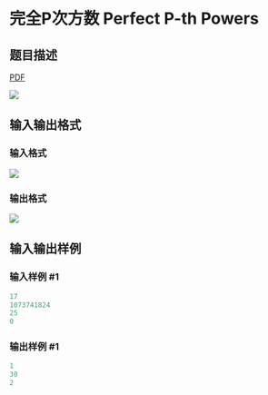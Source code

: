 # 完全P次方数 Perfect P-th Powers

## 题目描述

[problemUrl]: https://uva.onlinejudge.org/index.php?option=com_onlinejudge&Itemid=8&category=18&page=show_problem&problem=1563

[PDF](https://uva.onlinejudge.org/external/106/p10622.pdf)

![](https://cdn.luogu.com.cn/upload/vjudge_pic/UVA10622/00fb4206d47c2131472ce9b0b6c43986e659ebf5.png)

## 输入输出格式

### 输入格式

![](https://cdn.luogu.com.cn/upload/vjudge_pic/UVA10622/5098ffd9d3140b53e9708c23895d20db00d156f9.png)

### 输出格式

![](https://cdn.luogu.com.cn/upload/vjudge_pic/UVA10622/9d834c5af0c5e6e503ee2dda7dd75f73dabdc80d.png)

## 输入输出样例

### 输入样例 #1

```cpp
17
1073741824
25
0
```


### 输出样例 #1

```cpp
1
30
2
```


